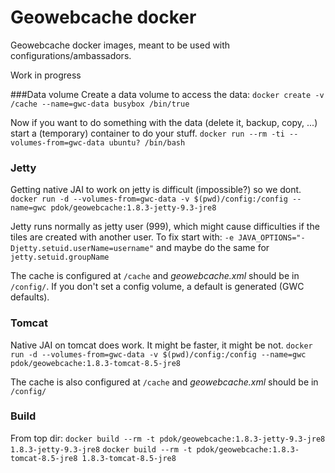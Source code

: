 Geowebcache docker
==================

Geowebcache docker images, meant to be used with configurations/ambassadors.

Work in progress

###Data volume
Create a data volume to access the data:
```docker create -v /cache --name=gwc-data busybox /bin/true```

Now if you want to do something with the data (delete it, backup, copy, ...) start a (temporary) container to do your stuff.
```docker run --rm -ti --volumes-from=gwc-data ubuntu? /bin/bash```

### Jetty
Getting native JAI to work on jetty is difficult (impossible?) so we dont.
```docker run -d --volumes-from=gwc-data -v $(pwd)/config:/config --name=gwc pdok/geowebcache:1.8.3-jetty-9.3-jre8```

Jetty runs normally as jetty user (999), which might cause difficulties if the tiles are created with another user. To fix start with:
```-e JAVA_OPTIONS="-Djetty.setuid.userName=username"``` and maybe do the same for ```jetty.setuid.groupName```

The cache is configured at ```/cache```  and _geowebcache.xml_ should be in ```/config/```. If you don't set a config volume, a default is generated (GWC defaults). 

### Tomcat
Native JAI on tomcat does work. It might be faster, it might be not.
```docker run -d --volumes-from=gwc-data -v $(pwd)/config:/config --name=gwc pdok/geowebcache:1.8.3-tomcat-8.5-jre8```

The cache is also configured at ```/cache```  and _geowebcache.xml_ should be in ```/config/``` 

### Build
From top dir:
```docker build --rm -t pdok/geowebcache:1.8.3-jetty-9.3-jre8 1.8.3-jetty-9.3-jre8```
```docker build --rm -t pdok/geowebcache:1.8.3-tomcat-8.5-jre8 1.8.3-tomcat-8.5-jre8```